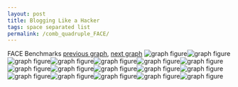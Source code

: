 ```yaml
---
layout: post
title: Blogging Like a Hacker
tags: space separated list
permalink: /comb_quadruple_FACE/
---
```


FACE Benchmarks
[previous graph](../comb_quadruple_F/), [next graph](../comb_quadruple_FLOYD/)
<img src="./images/quadruple/FACE/FACE-AVL_box.png" alt="graph figure"><img src="./images/quadruple/FACE/FACE-A_box.png" alt="graph figure"><img src="./images/quadruple/FACE/FACE-CYPHERD_box.png" alt="graph figure"><img src="./images/quadruple/FACE/FACE-EGG_box.png" alt="graph figure"><img src="./images/quadruple/FACE/FACE-FACE_box.png" alt="graph figure"><img src="./images/quadruple/FACE/FACE-FLOYD_box.png" alt="graph figure"><img src="./images/quadruple/FACE/FACE-F_box.png" alt="graph figure"><img src="./images/quadruple/FACE/FACE-H_box.png" alt="graph figure"><img src="./images/quadruple/FACE/FACE-JSOND_box.png" alt="graph figure"><img src="./images/quadruple/FACE/FACE-K_box.png" alt="graph figure"><img src="./images/quadruple/FACE/FACE-O_box.png" alt="graph figure"><img src="./images/quadruple/FACE/FACE-PDFD_box.png" alt="graph figure"><img src="./images/quadruple/FACE/FACE-RB_box.png" alt="graph figure"><img src="./images/quadruple/FACE/FACE-ROD_box.png" alt="graph figure"><img src="./images/quadruple/FACE/FACE-SMATRIX_box.png" alt="graph figure"><img src="./images/quadruple/FACE/FACE-SORTD_box.png" alt="graph figure"><img src="./images/quadruple/FACE/FACE-ZB_box.png" alt="graph figure">